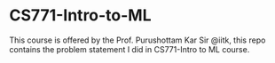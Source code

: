 # CS771-Intro-to-ML
This course is offered by the Prof. Purushottam Kar Sir @iitk, this repo contains the problem statement I did in CS771-Intro to ML course.
